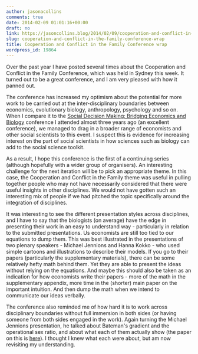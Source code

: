 ```yaml
---
author: jasonacollins
comments: true
date: 2014-02-09 01:01:16+00:00
draft: no
link: https://jasoncollins.blog/2014/02/09/cooperation-and-conflict-in-the-family-conference-wrap/
slug: cooperation-and-conflict-in-the-family-conference-wrap
title: Cooperation and Conflict in the Family Conference wrap
wordpress_id: 19864
---
```


Over the past year I have posted several times about the Cooperation and Conflict in the Family Conference, which was held in Sydney this week. It turned out to be a great conference, and I am very pleased with how it panned out.

The conference has increased my optimism about the potential for more work to be carried out at the inter-disciplinary boundaries between economics, evolutionary biology, anthropology, psychology and so on. When I compare it to the [Social Decision Making: Bridging Economics and Biology](https://jasoncollins.blog/social-decision-making-bridging-economics-and-biology/) conference I attended almost three years ago (an excellent conference), we managed to drag in a broader range of economists and other social scientists to this event. I suspect this is evidence for increasing interest on the part of social scientists in how sciences such as biology can add to the social science toolkit.

As a result, I hope this conference is the first of a continuing series (although hopefully with a wider group of organisers). An interesting challenge for the next iteration will be to pick an appropriate theme. In this case, the Cooperation and Conflict in the Family theme was useful in pulling together people who may not have necessarily considered that there were useful insights in other disciplines. We would not have gotten such an interesting mix of people if we had pitched the topic specifically around the integration of disciplines.

It was interesting to see the different presentation styles across disciplines, and I have to say that the biologists (on average) have the edge in presenting their work in an easy to understand way - particularly in relation to the submitted presentations. Us economists are still too tied to our equations to dump them. This was best illustrated in the presentations of two plenary speakers - Michael Jennions and Hanna Kokko - who used simple cartoons and illustrations to describe their models. If you go to their papers (particularly the supplementary materials), there can be some relatively hefty math behind them. Yet they are able to present the ideas without relying on the equations. And maybe this should also be taken as an indication for how economists write their papers - more of the math in the supplementary appendix, more time in the (shorter) main paper on the important intuition. And then dump the math when we intend to communicate our ideas verbally.

The conference also reminded me of how hard it is to work across disciplinary boundaries without full immersion in both sides (or having someone from both sides engaged in the work). Again turning the Michael Jennions presentation, he talked about Bateman's gradient and the operational sex ratio, and about what each of them actually show (the paper on this is [here](http://doi.org/10.1111/j.1461-0248.2012.01859.x)). I thought I knew what each were about, but am now revisiting my understanding.
